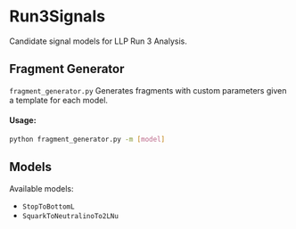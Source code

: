 # Run3Signals

Candidate signal models for LLP Run 3 Analysis.

## Fragment Generator 
`fragment_generator.py`
Generates fragments with custom parameters given a template for each model.
#### Usage: 
```sh
python fragment_generator.py -m [model]
```

## Models
Available models:
- `StopToBottomL`
- `SquarkToNeutralinoTo2LNu`
